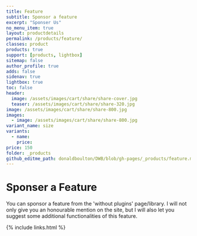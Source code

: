 ```yaml
---
title: Feature
subtitle: Sponsor a feature
excerpt: "Sponser Us"
no_menu_item: true
layout: productdetails
permalink: /products/feature/
classes: product
products: true
support: [products, lightbox]
sitemap: false
author_profile: true
adds: false
sidenav: true
lightbox: true
toc: false
header:
  image: /assets/images/cart/share/share-cover.jpg
  teaser: /assets/images/cart/share/share-320.jpg
image: /assets/images/cart/share/share-800.jpg
images:
  - image: /assets/images/cart/share/share-800.jpg
variant_name: size
variants:
  - name:
    price: 
price: 150
folder: _products
github_editme_path: donaldboulton/DWB/blob/gh-pages/_products/feature.md
---
```


# Sponser a Feature

You can sponsor a feature from the 'without plugins' page/library. I will not only give you an honourable mention on the site, but I will also let you suggest some additional functionalities of this feature.

{% include links.html %}
